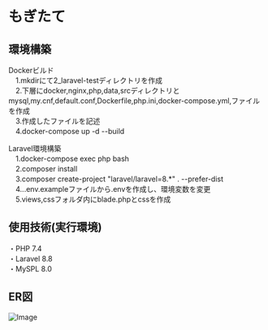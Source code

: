 # もぎたて
## 環境構築
Dockerビルド  
　1.mkdirにて2_laravel-testディレクトリを作成  
　2.下層にdocker,nginx,php,data,srcディレクトリとmysql,my.cnf,default.conf,Dockerfile,php.ini,docker-compose.yml,ファイルを作成  
　3.作成したファイルを記述  
　4.docker-compose up -d --build  
  
Laravel環境構築  
　1.docker-compose exec php bash  
　2.composer install  
　3.composer create-project "laravel/laravel=8.*" . --prefer-dist  
　4...env.exampleファイルから.envを作成し、環境変数を変更  
　5.views,cssフォルダ内にblade.phpとcssを作成  

## 使用技術(実行環境)
・PHP 7.4  
・Laravel 8.8  
・MySPL 8.0

## ER図
![Image](https://github.com/user-attachments/assets/acae35bf-58ad-4de9-b8d3-c1a586ce9aa1)
